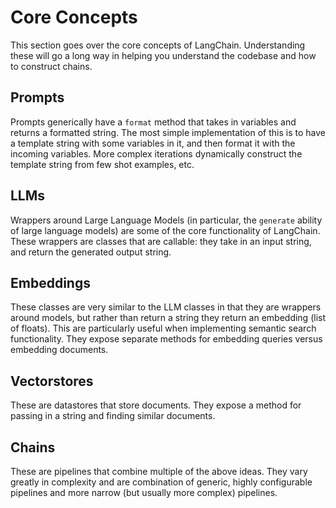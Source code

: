 # Core Concepts

This section goes over the core concepts of LangChain.
Understanding these will go a long way in helping you understand the codebase and how to construct chains.

## Prompts
Prompts generically have a `format` method that takes in variables and returns a formatted string.
The most simple implementation of this is to have a template string with some variables in it, and then format it with the incoming variables.
More complex iterations dynamically construct the template string from few shot examples, etc.

## LLMs
Wrappers around Large Language Models (in particular, the `generate` ability of large language models) are some of the core functionality of LangChain.
These wrappers are classes that are callable: they take in an input string, and return the generated output string.

## Embeddings
These classes are very similar to the LLM classes in that they are wrappers around models, 
but rather than return a string they return an embedding (list of floats). This are particularly useful when 
implementing semantic search functionality. They expose separate methods for embedding queries versus embedding documents.

## Vectorstores
These are datastores that store documents. They expose a method for passing in a string and finding similar documents.

## Chains
These are pipelines that combine multiple of the above ideas. 
They vary greatly in complexity and are combination of generic, highly configurable pipelines and more narrow (but usually more complex) pipelines.
